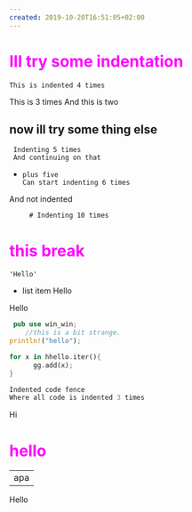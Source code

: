 ```yaml
---
created: 2019-10-20T16:51:05+02:00
---
```


# Ill try some indentation
    This is indented 4 times
   This is 3 times
  And this is two

## now ill try some thing else
     Indenting 5 times
     And continuing on that
+     plus five
      Can start indenting 6 times
And not indented

         # Indenting 10 times
# this break
    'Hello'
- list item
        Hello

Hello
``` rust
 pub use win_win;
    //this is a bit strange.
println!("hello");
```
~~~ Rust
for x in hhello.iter(){
      gg.add(x);
}
~~~
   ```rust
Indented code fence
Where all code is indented 3 times
```



Hi
<style type="text/css">
 h1 {color: #ff00ff;}
</style>

# hello
<table>

<tr>
<td>
apa
</td>
</tr>

</table>
Hello